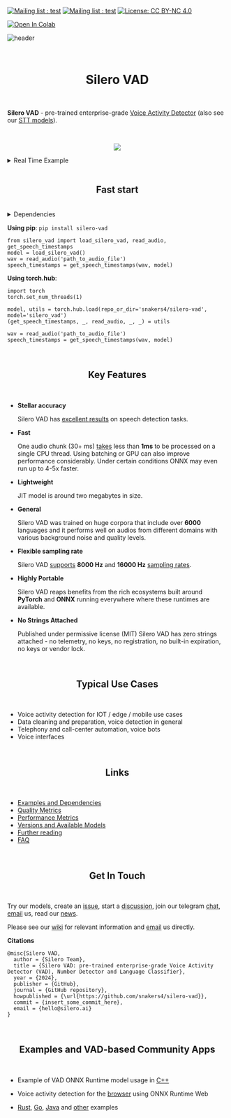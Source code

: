 [![Mailing list : test](http://img.shields.io/badge/Email-gray.svg?style=for-the-badge&logo=gmail)](mailto:hello@silero.ai) [![Mailing list : test](http://img.shields.io/badge/Telegram-blue.svg?style=for-the-badge&logo=telegram)](https://t.me/silero_speech) [![License: CC BY-NC 4.0](https://img.shields.io/badge/License-MIT-lightgrey.svg?style=for-the-badge)](https://github.com/snakers4/silero-vad/blob/master/LICENSE)

[![Open In Colab](https://colab.research.google.com/assets/colab-badge.svg)](https://colab.research.google.com/github/snakers4/silero-vad/blob/master/silero-vad.ipynb)

![header](https://user-images.githubusercontent.com/12515440/89997349-b3523080-dc94-11ea-9906-ca2e8bc50535.png)

<br/>
<h1 align="center">Silero VAD</h1>
<br/>

**Silero VAD** - pre-trained enterprise-grade [Voice Activity Detector](https://en.wikipedia.org/wiki/Voice_activity_detection) (also see our [STT models](https://github.com/snakers4/silero-models)).

<br/>

<p align="center">
  <img src="https://github.com/snakers4/silero-vad/assets/36505480/300bd062-4da5-4f19-9736-9c144a45d7a7" />
</p>


<details>
<summary>Real Time Example</summary>

https://user-images.githubusercontent.com/36505480/144874384-95f80f6d-a4f1-42cc-9be7-004c891dd481.mp4

Please note, that video loads only if you are logged in your GitHub account. 

</details>

<br/>

<h2 align="center">Fast start</h2>
<br/>

<details>
<summary>Dependencies</summary>

  System requirements to run python examples on `x86-64` systems:
  
  - `python 3.8+`;
  - 1G+ RAM;
  - A modern CPU with AVX, AVX2, AVX-512 or AMX instruction sets.

  Dependencies:
  
  - `torch>=1.12.0`;
  - `torchaudio>=0.12.0` (for I/O only);
  - `onnxruntime>=1.16.1` (for ONNX model usage).
  
  Silero VAD uses torchaudio library for audio I/O (`torchaudio.info`, `torchaudio.load`, and `torchaudio.save`), so a proper audio backend is required:
  
  - Option №1 - [**FFmpeg**](https://www.ffmpeg.org/) backend. `conda install -c conda-forge 'ffmpeg<7'`;
  - Option №2 - [**sox_io**](https://pypi.org/project/sox/) backend. `apt-get install sox`, TorchAudio is tested on libsox 14.4.2;
  - Option №3 - [**soundfile**](https://pypi.org/project/soundfile/) backend. `pip install soundfile`.

If you are planning to run the VAD using solely the `onnx-runtime`, it will run on any other system architectures where onnx-runtume is [supported](https://onnxruntime.ai/getting-started). In this case please note that:

- You will have to implement the I/O;
- You will have to adapt the existing wrappers / examples / post-processing for your use-case.

</details>

**Using pip**:
`pip install silero-vad`

```python3
from silero_vad import load_silero_vad, read_audio, get_speech_timestamps
model = load_silero_vad()
wav = read_audio('path_to_audio_file')
speech_timestamps = get_speech_timestamps(wav, model)
```

**Using torch.hub**:
```python3
import torch
torch.set_num_threads(1)

model, utils = torch.hub.load(repo_or_dir='snakers4/silero-vad', model='silero_vad')
(get_speech_timestamps, _, read_audio, _, _) = utils

wav = read_audio('path_to_audio_file')
speech_timestamps = get_speech_timestamps(wav, model)
```

<br/>

<h2 align="center">Key Features</h2>
<br/>

- **Stellar accuracy**

  Silero VAD has [excellent results](https://github.com/snakers4/silero-vad/wiki/Quality-Metrics#vs-other-available-solutions) on speech detection tasks.
  
- **Fast**

  One audio chunk (30+ ms) [takes](https://github.com/snakers4/silero-vad/wiki/Performance-Metrics#silero-vad-performance-metrics) less than **1ms** to be processed on a single CPU thread. Using batching or GPU can also improve performance considerably. Under certain conditions ONNX may even run up to 4-5x faster. 

- **Lightweight**

  JIT model is around two megabytes in size.

- **General**

  Silero VAD was trained on huge corpora that include over **6000** languages and it performs well on audios from different domains with various background noise and quality levels.

- **Flexible sampling rate**

  Silero VAD [supports](https://github.com/snakers4/silero-vad/wiki/Quality-Metrics#sample-rate-comparison)  **8000 Hz** and **16000 Hz** [sampling rates](https://en.wikipedia.org/wiki/Sampling_(signal_processing)#Sampling_rate).

- **Highly Portable**

  Silero VAD reaps benefits from the rich ecosystems built around **PyTorch** and **ONNX** running everywhere where these runtimes are available.

- **No Strings Attached**

   Published under permissive license (MIT) Silero VAD has zero strings attached - no telemetry, no keys, no registration, no built-in expiration, no keys or vendor lock.

<br/>

<h2 align="center">Typical Use Cases</h2>
<br/>

- Voice activity detection for IOT / edge / mobile use cases
- Data cleaning and preparation, voice detection in general
- Telephony and call-center automation, voice bots
- Voice interfaces

<br/>
<h2 align="center">Links</h2>
<br/>


- [Examples and Dependencies](https://github.com/snakers4/silero-vad/wiki/Examples-and-Dependencies#dependencies)
- [Quality Metrics](https://github.com/snakers4/silero-vad/wiki/Quality-Metrics)
- [Performance Metrics](https://github.com/snakers4/silero-vad/wiki/Performance-Metrics)
- [Versions and Available Models](https://github.com/snakers4/silero-vad/wiki/Version-history-and-Available-Models)
- [Further reading](https://github.com/snakers4/silero-models#further-reading)
- [FAQ](https://github.com/snakers4/silero-vad/wiki/FAQ)

<br/>
<h2 align="center">Get In Touch</h2>
<br/>

Try our models, create an [issue](https://github.com/snakers4/silero-vad/issues/new), start a [discussion](https://github.com/snakers4/silero-vad/discussions/new), join our telegram [chat](https://t.me/silero_speech), [email](mailto:hello@silero.ai) us, read our [news](https://t.me/silero_news).

Please see our [wiki](https://github.com/snakers4/silero-models/wiki) for relevant information and [email](mailto:hello@silero.ai) us directly.

**Citations**

```
@misc{Silero VAD,
  author = {Silero Team},
  title = {Silero VAD: pre-trained enterprise-grade Voice Activity Detector (VAD), Number Detector and Language Classifier},
  year = {2024},
  publisher = {GitHub},
  journal = {GitHub repository},
  howpublished = {\url{https://github.com/snakers4/silero-vad}},
  commit = {insert_some_commit_here},
  email = {hello@silero.ai}
}
```

<br/>
<h2 align="center">Examples and VAD-based Community Apps</h2>
<br/>

- Example of VAD ONNX Runtime model usage in [C++](https://github.com/snakers4/silero-vad/tree/master/examples/cpp) 

- Voice activity detection for the [browser](https://github.com/ricky0123/vad) using ONNX Runtime Web

- [Rust](https://github.com/snakers4/silero-vad/tree/master/examples/rust-example), [Go](https://github.com/snakers4/silero-vad/tree/master/examples/go), [Java](https://github.com/snakers4/silero-vad/tree/master/examples/java-example) and [other](https://github.com/snakers4/silero-vad/tree/master/examples) examples
